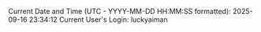 Current Date and Time (UTC - YYYY-MM-DD HH:MM:SS formatted): 2025-09-16 23:34:12
Current User's Login: luckyaiman
